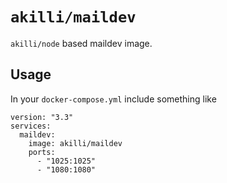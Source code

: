 # `akilli/maildev`

`akilli/node` based maildev image.

## Usage

In your `docker-compose.yml` include something like

    version: "3.3"
    services:
      maildev:
        image: akilli/maildev
        ports:
          - "1025:1025"
          - "1080:1080"
